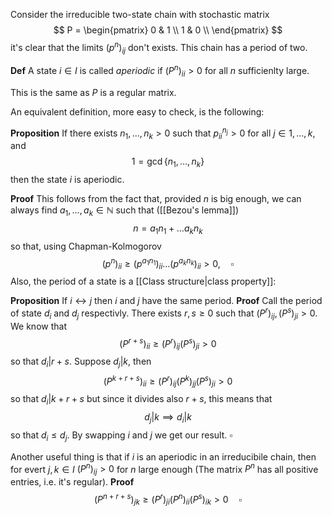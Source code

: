 
Consider the irreducible two-state chain with stochastic matrix
$$
P = 
\begin{pmatrix}
0 & 1 \\
1 & 0 \\
\end{pmatrix}
$$
it's clear that the limits $(p^n)_{ij}$ don't exists. This chain has a period of two.

**Def** A state $i \in I$ is called _aperiodic_ if $(P^n)_{ii} > 0$ for all $n$ sufficienlty large. 

This is the same as $P$ is a regular matrix.

An equivalent definition, more easy to check, is the following:

**Proposition** If there exists $n_1,\dots, n_k > 0$ such that $p^{n_j}_{ii}> 0$ for all $j \in 1,\dots,k$, and 
$$
1 = \gcd \{n_1,\dots, n_k\}
$$
then the state $i$ is aperiodic.

**Proof** This follows from the fact that, provided $n$ is big enough, we can always find $a_1,\dots, a_k \in \mathbb{N}$ such that ([[Bezou's lemma]])
$$
n = a_1n_1 + \dots a_kn_k
$$
so that, using Chapman-Kolmogorov
$$
(p^n)_{ii} \geq (p^{a_1n_1})_{ii}\dots (p^{a_kn_k})_{ii} > 0, \quad \square
$$
Also, the period of a state is a [[Class structure|class property]]:

**Proposition** If $i \leftrightarrow j$ then $i$ and $j$ have the same period.
**Proof** Call the period of state $d_i$ and $d_j$ respectivly. There exists $r,s \geq 0$ such that $(P^r)_{ij}, (P^s)_{ji} > 0$. 
We know that
$$
(P^{r + s})_{ii} \geq (P^r)_{ij}(P^s)_{ji} >0
$$
so that $d_i | r+s$. Suppose $d_j | k$, then
$$
(P^{k+r+s})_{ii} \geq (P^r)_{ij}(P^k)_{jj}(P^s)_{ji} > 0
$$
so that $d_i | k+r+s$ but since it divides also $r+s$, this means that
$$
d_j | k \implies d_i |k
$$
so that $d_i \leq d_j$. By swapping $i$ and $j$ we get our result. $\square$


Another useful thing is that if $i$ is an aperiodic in an irreducibile chain, then for evert $j,k \in I$ $(P^n)_{ij} >0$ for $n$ large enough (The matrix $P^n$ has all positive entries, i.e. it's regular).
**Proof** 
$$
(P^{n+r+s})_{jk} \geq (P^r)_{ji}(P^n)_{ii}(P^s)_{ik} > 0 \quad \square
$$

